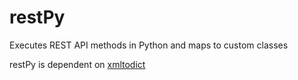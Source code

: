 restPy
======

Executes REST API methods in Python and maps to custom classes

restPy is dependent on [xmltodict](https://github.com/martinblech/xmltodict)
